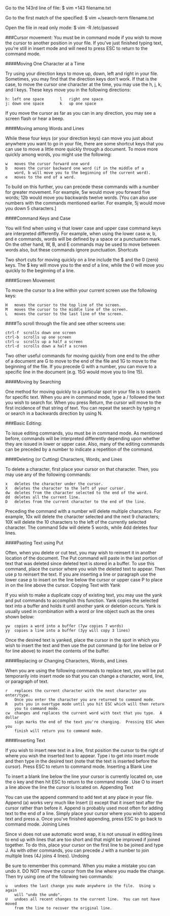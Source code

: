 Go to the 143rd line of file:
$ vim +143 filename.txt

Go to the first match of the specified:
$ vim +/search-term filename.txt

Open the file in read only mode:
$ vim -R /etc/passwd

###Cursor movement:
You must be in command mode if you wish to move the cursor to another position in your file. If you've just finished typing text, you're still in insert mode and will need to press ESC to return to the command mode.

####Moving One Character at a Time

Try using your direction keys to move up, down, left and right in your file. Sometimes, you may find that the direction keys don't work. If that is the case, to move the cursor one character at the time, you may use the h, j, k, and l keys. These keys move you in the following directions:
```
h: left one space		l	right one space
j: down one space		k	up one space
```
If you move the cursor as far as you can in any direction, you may see a screen flash or hear a beep.

####Moving among Words and Lines

While these four keys (or your direction keys) can move you just about anywhere you want to go in your file, there are some shortcut keys that you can use to move a little more quickly through a document. To move more quickly among words, you might use the following:
```
w	moves the cursor forward one word 
b	moves the cursor backward one word (if in the middle of a 
 	word, b will move you to the beginning of the current word).
e	moves to the end of a word.
```
To build on this further, you can precede these commands with a number for greater movement. For example, 5w would move you forward five words; 12b would move you backwards twelve words. [You can also use numbers with the commands mentioned earlier. For example, 5j would move you down 5 characters.]

####Command Keys and Case

You will find when using vi that lower case and upper case command keys are interpreted differently. For example, when using the lower case w, b, and e commands, words will be defined by a space or a punctuation mark. On the other hand, W, B, and E commands may be used to move between words also, but these commands ignore punctuation.
Shortcuts

Two short cuts for moving quickly on a line include the $ and the 0 (zero) keys. The $ key will move you to the end of a line, while the 0 will move you quickly to the beginning of a line.

####Screen Movement

To move the cursor to a line within your current screen use the following keys:
```
H	moves the cursor to the top line of the screen.
M	moves the cursor to the middle line of the screen.
L	moves the cursor to the last line of the screen.
```
####To scroll through the file and see other screens use:
```
ctrl-f	scrolls down one screen
ctrl-b	scrolls up one screen
ctrl-u	scrolls up a half a screen
ctrl-d	scrolls down a half a screen
```
Two other useful commands for moving quickly from one end to the other of a document are G to move to the end of the file and 1G to move to the beginning of the file. If you precede G with a number, you can move to a specific line in the document (e.g. 15G would move you to line 15).

####Moving by Searching

One method for moving quickly to a particular spot in your file is to search for specific text. When you are in command mode, type a / followed the text you wish to search for. When you press Return, the cursor will move to the first incidence of that string of text. You can repeat the search by typing n or search in a backwards direction by using N.

###Basic Editing:

To issue editing commands, you must be in command mode. As mentioned before, commands will be interpreted differently depending upon whether they are issued in lower or upper case. Also, many of the editing commands can be preceded by a number to indicate a repetition of the command.

####Deleting (or Cutting) Characters, Words, and Lines

To delete a character, first place your cursor on that character. Then, you may use any of the following commands:
```
x	deletes the character under the cursor.
X	deletes the character to the left of your cursor.
dw	deletes from the character selected to the end of the word.
dd	deletes all the current line.
D	deletes from the current character to the end of the line.
```
Preceding the command with a number will delete multiple characters. For example, 10x will delete the character selected and the next 9 characters; 10X will delete the 10 characters to the left of the currently selected character. The command 5dw will delete 5 words, while 4dd deletes four lines.

####Pasting Text using Put

Often, when you delete or cut text, you may wish to reinsert it in another location of the document. The Put command will paste in the last portion of text that was deleted since deleted text is stored in a buffer. To use this command, place the cursor where you wish the deleted text to appear. Then use p to reinsert the text. If you are inserting a line or paragraph use the lower case p to insert on the line below the cursor or upper case P to place in on the line above the cursor.
Copying Text with Yank

If you wish to make a duplicate copy of existing text, you may use the yank and put commands to accomplish this function. Yank copies the selected text into a buffer and holds it until another yank or deletion occurs. Yank is usually used in combination with a word or line object such as the ones shown below:
```
yw	copies a word into a buffer (7yw copies 7 words)
yy	copies a line into a buffer (3yy will copy 3 lines)
```
Once the desired text is yanked, place the cursor in the spot in which you wish to insert the text and then use the put command (p for line below or P for line above) to insert the contents of the buffer.

####Replacing or Changing Characters, Words, and Lines

When you are using the following commands to replace text, you will be put temporarily into insert mode so that you can change a character, word, line, or paragraph of text.
```
r	replaces the current character with the next character you enter/type.
   	Once you enter the character you are returned to command mode.
R	puts you in overtype mode until you hit ESC which will then return
   	you to command mode.
cw	changes and replaces the current word with text that you type.  A dollar
   	sign marks the end of the text you're changing.  Pressing ESC when you
   	finish will return you to command mode.
```
####Inserting Text

If you wish to insert new text in a line, first position the cursor to the right of where you wish the inserted text to appear. Type i to get into insert mode and then type in the desired text (note that the text is inserted before the cursor). Press ESC to return to command mode.
Inserting a Blank Line

To insert a blank line below the line your cursor is currently located on, use the o key and then hit ESC to return to the command mode . Use O to insert a line above the line the cursor is located on.
Appending Text

You can use the append command to add text at any place in your file. Append (a) works very much like Insert (i) except that it insert text after the cursor rather than before it. Append is probably used most often for adding text to the end of a line. Simply place your cursor where you wish to append text and press a. Once you've finished appending, press ESC to go back to command mode.
Joining Lines

Since vi does not use automatic word wrap, it is not unusual in editing lines to end up with lines that are too short and that might be improved if joined together. To do this, place your cursor on the first line to be joined and type J. As with other commands, you can precede J with a number to join multiple lines (4J joins 4 lines).
Undoing

Be sure to remember this command. When you make a mistake you can undo it. DO NOT move the cursor from the line where you made the change. Then try using one of the following two commands:
```
u	undoes the last change you made anywhere in the file.  Using u again 
   	will "undo the undo".
U	undoes all recent changes to the current line.  You can not have moved
	from the line to recover the original line.
```
